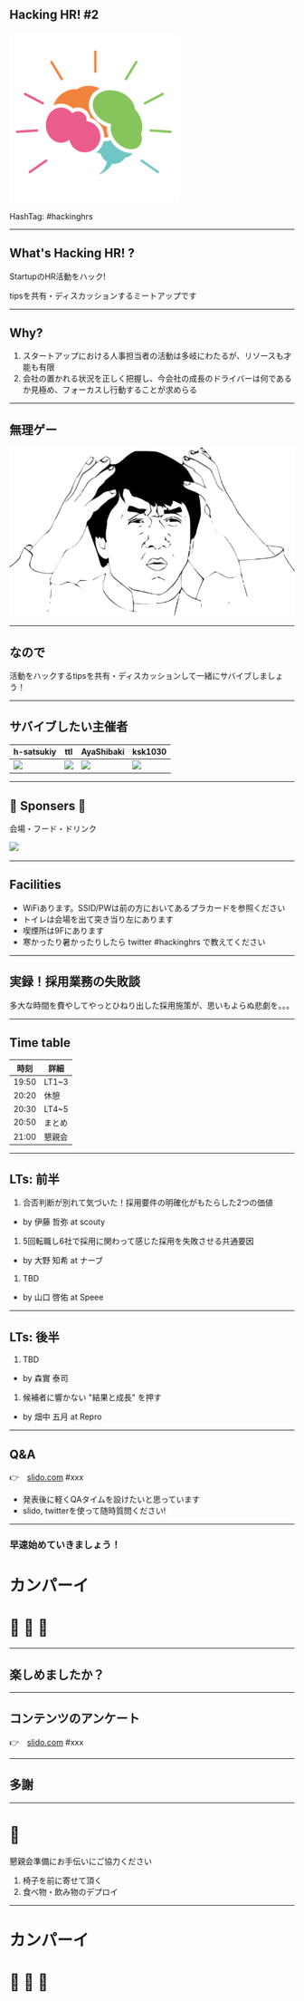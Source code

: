 ## Hacking HR! #2

![](/assets/images/logo-transparent-small.png)

HashTag: #hackinghrs

---

## What's Hacking HR! ?

StartupのHR活動をハック!

tipsを共有・ディスカッションするミートアップです

---

## Why?

1. スタートアップにおける人事担当者の活動は多岐にわたるが、リソースも才能も有限
1. 会社の置かれる状況を正しく把握し、今会社の成長のドライバーは何であるか見極め、フォーカスし行動することが求めらる

---

## 無理ゲー

![](/meetups/1/meme-oh-2.png)

---

## なので

活動をハックするtipsを共有・ディスカッションして一緒にサバイブしましょう！

---

## サバイブしたい主催者

h-satsukiy | ttl | AyaShibaki | ksk1030
--- | --- | --- | ---
![](https://avatars2.githubusercontent.com/u/40909062?s=200&v=4) | ![](https://avatars0.githubusercontent.com/u/1057490?s=200&v=4) | ![](https://avatars2.githubusercontent.com/u/42400921?s=200&v=4) | ![](https://avatars0.githubusercontent.com/u/16422265?s=200&v=4)

---

## 🎉 Sponsers 👏

会場・フード・ドリンク

![](/assets/images/sponsers/repro-logo-colored.png)

---

## Facilities

- WiFiあります。SSID/PWは前の方においてあるプラカードを参照ください
- トイレは会場を出て突き当り左にあります
- 喫煙所は9Fにあります
- 寒かったり暑かったりしたら twitter #hackinghrs で教えてください

---

## 実録！採用業務の失敗談

多大な時間を費やしてやっとひねり出した採用施策が、思いもよらぬ悲劇を。。。

---

## Time table

時刻 | 詳細
--- | ---
19:50 | LT1~3
20:20 | 休憩
20:30 | LT4~5
20:50 | まとめ
21:00 | 懇親会

---

## LTs: 前半

1. 合否判断が別れて気づいた！採用要件の明確化がもたらした2つの価値 
  - by 伊藤 哲弥 at scouty
1. 5回転職し6社で採用に関わって感じた採用を失敗させる共通要因
  - by 大野 知希 at ナーブ
1. TBD
  - by 山口 啓佑 at Speee

---

## LTs: 後半

1. TBD
  - by 森實 泰司
1. 候補者に響かない "結果と成長" を押す
  - by 畑中 五月 at Repro

---

## Q&A

👉　[slido.com](https://app2.sli.do/event/xxxx/questions) #xxx

- 発表後に軽くQAタイムを設けたいと思っています
- slido, twitterを使って随時質問ください!

---

### 早速始めていきましょう！

# カンパーイ

# 🍻 🍕 🍪

---

## 楽しめましたか？

---

## コンテンツのアンケート

👉　[slido.com](https://app2.sli.do/event/xxx/questions) #xxx

---

## 多謝

---

# 🙏

懇親会準備にお手伝いにご協力ください

1. 椅子を前に寄せて頂く
1. 食べ物・飲み物のデプロイ

---

# カンパーイ

# 🍻 🍕 🍪
